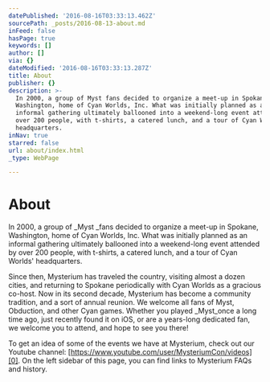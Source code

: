 ```yaml
---
datePublished: '2016-08-16T03:33:13.462Z'
sourcePath: _posts/2016-08-13-about.md
inFeed: false
hasPage: true
keywords: []
author: []
via: {}
dateModified: '2016-08-16T03:33:13.287Z'
title: About
publisher: {}
description: >-
  In 2000, a group of Myst fans decided to organize a meet-up in Spokane,
  Washington, home of Cyan Worlds, Inc. What was initially planned as an
  informal gathering ultimately ballooned into a weekend-long event attended by
  over 200 people, with t-shirts, a catered lunch, and a tour of Cyan Worlds’
  headquarters.
inNav: true
starred: false
url: about/index.html
_type: WebPage

---
```

# About

In 2000, a group of _Myst _fans decided to organize a meet-up in Spokane, Washington, home of Cyan Worlds, Inc. What was initially planned as an informal gathering ultimately ballooned into a weekend-long event attended by over 200 people, with t-shirts, a catered lunch, and a tour of Cyan Worlds' headquarters.

Since then, Mysterium has traveled the country, visiting almost a dozen cities, and returning to Spokane periodically with Cyan Worlds as a gracious co-host. Now in its second decade, Mysterium has become a community tradition, and a sort of annual reunion. We welcome all fans of Myst, Obduction, and other Cyan games. Whether you played _Myst_once a long time ago, just recently found it on iOS, or are a years-long dedicated fan, we welcome you to attend, and hope to see you there!

To get an idea of some of the events we have at Mysterium, check out our Youtube channel: [https://www.youtube.com/user/MysteriumCon/videos][0]. On the left sidebar of this page, you can find links to Mysterium FAQs and history.

[0]: https://www.youtube.com/user/MysteriumCon/videos